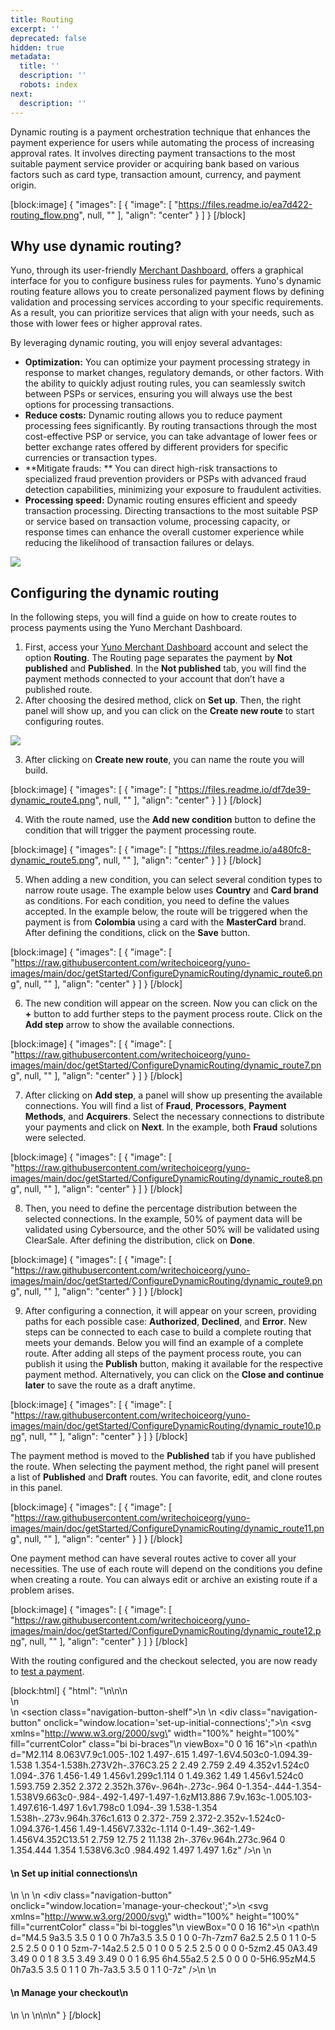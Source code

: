 ```yaml
---
title: Routing
excerpt: ''
deprecated: false
hidden: true
metadata:
  title: ''
  description: ''
  robots: index
next:
  description: ''
---
```

Dynamic routing is a payment orchestration technique that enhances the payment experience for users while automating the process of increasing approval rates. It involves directing payment transactions to the most suitable payment service provider or acquiring bank based on various factors such as card type, transaction amount, currency, and payment origin.

[block:image]
{
  "images": [
    {
      "image": [
        "https://files.readme.io/ea7d422-routing_flow.png",
        null,
        ""
      ],
      "align": "center"
    }
  ]
}
[/block]

## Why use dynamic routing?

 Yuno, through its user-friendly [Merchant Dashboard](https://auth.y.uno/u/login?state=hKFo2SB1dGdwd0VYZWxrOHpaLVdWck5FYWYtaW5GN0hhM25MNaFur3VuaXZlcnNhbC1sb2dpbqN0aWTZIExidWxTMDRSNG5qYnZQQklTN3JtY0hyME5fZDBRa25xo2NpZNkgbGNIOEVyS3A3UUl2Tkx1Y0JUOXpEQlhrbXlaN25CSnc), offers a graphical interface for you to configure business rules for payments. Yuno's dynamic routing feature allows you to create personalized payment flows by defining validation and processing services according to your specific requirements. As a result, you can prioritize services that align with your needs, such as those with lower fees or higher approval rates.

By leveraging dynamic routing, you will enjoy several advantages:

- **Optimization:** You can optimize your payment processing strategy in response to market changes, regulatory demands, or other factors. With the ability to quickly adjust routing rules, you can seamlessly switch between PSPs or services, ensuring you will always use the best options for processing transactions.
- **Reduce costs:** Dynamic routing allows you to reduce payment processing fees significantly. By routing transactions through the most cost-effective PSP or service, you can take advantage of lower fees or better exchange rates offered by different providers for specific currencies or transaction types.
- **Mitigate frauds: ** You can direct high-risk transactions to specialized fraud prevention providers or PSPs with advanced fraud detection capabilities, minimizing your exposure to fraudulent activities.
- **Processing speed:** Dynamic routing ensures efficient and speedy transaction processing. Directing transactions to the most suitable PSP or service based on transaction volume, processing capacity, or response times can enhance the overall customer experience while reducing the likelihood of transaction failures or delays.

![](https://files.readme.io/8de0d5a-smart_routing_gif.gif)

## Configuring the dynamic routing

In the following steps, you will find a guide on how to create routes to process payments using the Yuno Merchant Dashboard.

1. First, access your [Yuno Merchant Dashboard](https://auth.y.uno/u/login?state=hKFo2SB1dGdwd0VYZWxrOHpaLVdWck5FYWYtaW5GN0hhM25MNaFur3VuaXZlcnNhbC1sb2dpbqN0aWTZIExidWxTMDRSNG5qYnZQQklTN3JtY0hyME5fZDBRa25xo2NpZNkgbGNIOEVyS3A3UUl2Tkx1Y0JUOXpEQlhrbXlaN25CSnc) account and select the option **Routing**. The Routing page separates the payment by **Not published** and **Published**. In the **Not published** tab, you will find the payment methods connected to your account that don’t have a published route. 
2. After choosing the desired method, click on **Set up**. Then, the right panel will show up, and you can click on the **Create new route** to start configuring routes.

![](https://files.readme.io/6c1d336-image-1.png)

3. After clicking on **Create new route**, you can name the route you will build.

[block:image]
{
  "images": [
    {
      "image": [
        "https://files.readme.io/df7de39-dynamic_route4.png",
        null,
        ""
      ],
      "align": "center"
    }
  ]
}
[/block]

4. With the route named, use the **Add new condition** button to define the condition that will trigger the payment processing route. 

[block:image]
{
  "images": [
    {
      "image": [
        "https://files.readme.io/a480fc8-dynamic_route5.png",
        null,
        ""
      ],
      "align": "center"
    }
  ]
}
[/block]

5. When adding a new condition, you can select several condition types to narrow route usage. The example below uses **Country** and **Card brand** as conditions. For each condition, you need to define the values accepted. In the example below, the route will be triggered when the payment is from **Colombia** using a card with the **MasterCard** brand. After defining the conditions, click on the **Save** button.

[block:image]
{
  "images": [
    {
      "image": [
        "https://raw.githubusercontent.com/writechoiceorg/yuno-images/main/doc/getStarted/ConfigureDynamicRouting/dynamic_route6.png",
        null,
        ""
      ],
      "align": "center"
    }
  ]
}
[/block]

6. The new condition will appear on the screen. Now you can click on the **+** button to add further steps to the payment process route. Click on the **Add step** arrow to show the available connections.

[block:image]
{
  "images": [
    {
      "image": [
        "https://raw.githubusercontent.com/writechoiceorg/yuno-images/main/doc/getStarted/ConfigureDynamicRouting/dynamic_route7.png",
        null,
        ""
      ],
      "align": "center"
    }
  ]
}
[/block]

7. After clicking on **Add step**, a panel will show up presenting the available connections. You will find a list of **Fraud**, **Processors**, **Payment Methods**, and **Acquirers**. Select the necessary connections to distribute your payments and click on **Next**. In the example, both **Fraud** solutions were selected.

[block:image]
{
  "images": [
    {
      "image": [
        "https://raw.githubusercontent.com/writechoiceorg/yuno-images/main/doc/getStarted/ConfigureDynamicRouting/dynamic_route8.png",
        null,
        ""
      ],
      "align": "center"
    }
  ]
}
[/block]

8. Then, you need to define the percentage distribution between the selected connections. In the example, 50% of payment data will be validated using Cybersource, and the other 50% will be validated using ClearSale. After defining the distribution, click on **Done**.

[block:image]
{
  "images": [
    {
      "image": [
        "https://raw.githubusercontent.com/writechoiceorg/yuno-images/main/doc/getStarted/ConfigureDynamicRouting/dynamic_route9.png",
        null,
        ""
      ],
      "align": "center"
    }
  ]
}
[/block]

9. After configuring a connection, it will appear on your screen, providing paths for each possible case: **Authorized**, **Declined**, and **Error**. New steps can be connected to each case to build a complete routing that meets your demands. Below you will find an example of a complete route. After adding all steps of the payment process route, you can publish it using the **Publish** button, making it available for the respective payment method. Alternatively, you can click on the **Close and continue later** to save the route as a draft anytime.

[block:image]
{
  "images": [
    {
      "image": [
        "https://raw.githubusercontent.com/writechoiceorg/yuno-images/main/doc/getStarted/ConfigureDynamicRouting/dynamic_route10.png",
        null,
        ""
      ],
      "align": "center"
    }
  ]
}
[/block]

The payment method is moved to the  **Published** tab if you have published the route. When selecting the payment method, the right panel will present a list of **Published** and **Draft** routes. You can favorite, edit, and clone routes in this panel.

[block:image]
{
  "images": [
    {
      "image": [
        "https://raw.githubusercontent.com/writechoiceorg/yuno-images/main/doc/getStarted/ConfigureDynamicRouting/dynamic_route11.png",
        null,
        ""
      ],
      "align": "center"
    }
  ]
}
[/block]

One payment method can have several routes active to cover all your necessities. The use of each route will depend on the conditions you define when creating a route. You can always edit or archive an existing route if a problem arises.

[block:image]
{
  "images": [
    {
      "image": [
        "https://raw.githubusercontent.com/writechoiceorg/yuno-images/main/doc/getStarted/ConfigureDynamicRouting/dynamic_route12.png",
        null,
        ""
      ],
      "align": "center"
    }
  ]
}
[/block]

With the routing configured and the checkout selected, you are now ready to [test a payment](ref:make-a-test-payment).

[block:html]
{
  "html": "<style>\n  .navigation-button-shelf {\n    margin: 0 0 0 0;\n    display: flex;\n    justify-content: space-between;\n  }\n\n  .navigation-button {\n    padding: 0.3rem;\n    \n    border-radius: 5px;\n    border: 1px solid  var(--yuno-purple);\n    transition: transform .2s;\n    display: flex;\n    flex-direction: row;\n  }\n\n  .navigation-button:hover {\n    transform: scale(1.02);\n    box-shadow: 0 5px 5px  var(--yuno-purple-10);\n    cursor: pointer;\n  }\n\n  .navigation-button svg {\n    color: var(--yuno-purple);\n    height: 25px;\n    width: 25px;\n  }\n\n  .navigation-button h4 {\n    font-size: 0.8rem;\n    color:  var(--yuno-purple);\n    margin: 0 0 0 10px;\n    display: flex;\n    align-items: center;\n  }\n\n  @media only screen and (max-width: 600px) {\n    .navigation-button h4 {\n      font-size: 0.7rem;\n    }\n\n    .navigation-button svg {\n      color:  var(--yuno-purple);\n      height: 20px;\n      width: 20px;\n    }\n  }\n  \n  nav.Pagination1KE9HXCXYd0E {\n    display: none !important;\n  }\n  \n  /* ------------------------ define the configuration for DARK Mode ------------------------  */\n\n  @media (prefers-color-scheme: dark) {\n    .navigation-button {\n      border: 1px solid  var(--yuno-purple-50);\n    }\n\n    .navigation-button:hover {\n      box-shadow: none ;\n    }\n\n    .navigation-button svg {\n      color: var(--yuno-purple-50);\n    }\n\n    .navigation-button h4 {\n      color:  var(--yuno-purple-50);\n    }\n  }\n\n  [data-color-mode=\"dark\"] .navigation-button {\n      border: 1px solid  var(--yuno-purple-50);\n    }\n\n  [data-color-mode=\"dark\"] .navigation-button:hover {\n    \tbox-shadow: none ;\n    }\n\n  [data-color-mode=\"dark\"] .navigation-button svg {\n      color: var(--yuno-purple-50);\n    }\n\n  [data-color-mode=\"dark\"] .navigation-button h4 {\n      color:  var(--yuno-purple-50);\n    }\n</style>\n\n<body>\n  <br />\n  <br />\n  <section class=\"navigation-button-shelf\">\n    \n    <div class=\"navigation-button\" onclick=\"window.location='set-up-initial-connections';\">\n      <svg xmlns=\"http://www.w3.org/2000/svg\" width=\"100%\" height=\"100%\" fill=\"currentColor\" class=\"bi bi-braces\"\n        viewBox=\"0 0 16 16\">\n        <path\n          d=\"M2.114 8.063V7.9c1.005-.102 1.497-.615 1.497-1.6V4.503c0-1.094.39-1.538 1.354-1.538h.273V2h-.376C3.25 2 2.49 2.759 2.49 4.352v1.524c0 1.094-.376 1.456-1.49 1.456v1.299c1.114 0 1.49.362 1.49 1.456v1.524c0 1.593.759 2.352 2.372 2.352h.376v-.964h-.273c-.964 0-1.354-.444-1.354-1.538V9.663c0-.984-.492-1.497-1.497-1.6zM13.886 7.9v.163c-1.005.103-1.497.616-1.497 1.6v1.798c0 1.094-.39 1.538-1.354 1.538h-.273v.964h.376c1.613 0 2.372-.759 2.372-2.352v-1.524c0-1.094.376-1.456 1.49-1.456V7.332c-1.114 0-1.49-.362-1.49-1.456V4.352C13.51 2.759 12.75 2 11.138 2h-.376v.964h.273c.964 0 1.354.444 1.354 1.538V6.3c0 .984.492 1.497 1.497 1.6z\" />\n      </svg>\n      <h4>\n        Set up initial connections\n      </h4>\n    </div>\n    \n    <div class=\"navigation-button\" onclick=\"window.location='manage-your-checkout';\">\n      <svg xmlns=\"http://www.w3.org/2000/svg\" width=\"100%\" height=\"100%\" fill=\"currentColor\" class=\"bi bi-toggles\"\n        viewBox=\"0 0 16 16\">\n        <path\n          d=\"M4.5 9a3.5 3.5 0 1 0 0 7h7a3.5 3.5 0 1 0 0-7h-7zm7 6a2.5 2.5 0 1 1 0-5 2.5 2.5 0 0 1 0 5zm-7-14a2.5 2.5 0 1 0 0 5 2.5 2.5 0 0 0 0-5zm2.45 0A3.49 3.49 0 0 1 8 3.5 3.49 3.49 0 0 1 6.95 6h4.55a2.5 2.5 0 0 0 0-5H6.95zM4.5 0h7a3.5 3.5 0 1 1 0 7h-7a3.5 3.5 0 1 1 0-7z\" />\n      </svg>\n      <h4>\n        Manage your checkout\n      </h4>\n    </div>\n  </section>\n</body>\n\n</html>"
}
[/block]